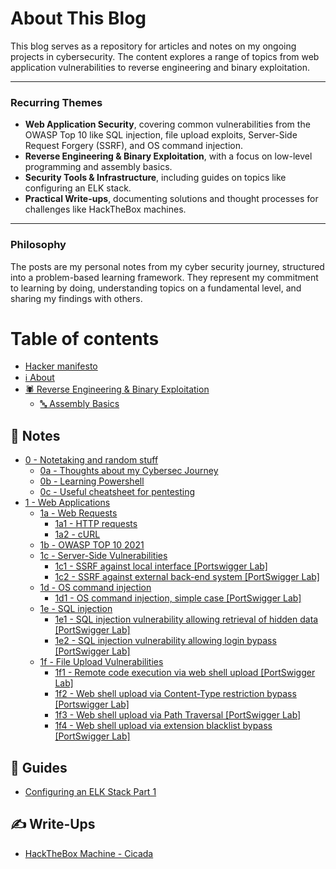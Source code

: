 # About This Blog

This blog serves as a repository for articles and notes on my ongoing projects in cybersecurity. The content explores a range of topics from web application vulnerabilities to reverse engineering and binary exploitation.

---

### Recurring Themes

- **Web Application Security**, covering common vulnerabilities from the OWASP Top 10 like SQL injection, file upload exploits, Server-Side Request Forgery (SSRF), and OS command injection.
- **Reverse Engineering & Binary Exploitation**, with a focus on low-level programming and assembly basics.
- **Security Tools & Infrastructure**, including guides on topics like configuring an ELK stack.
- **Practical Write-ups**, documenting solutions and thought processes for challenges like HackTheBox machines.

---

### Philosophy

The posts are my personal notes from my cyber security journey, structured into a problem-based learning framework. They represent my commitment to learning by doing, understanding topics on a fundamental level, and sharing my findings with others.

# Table of contents

* [Hacker manifesto](manifesto/)
* [ℹ️ About](about/)
* [🕷️ Reverse Engineering & Binary Exploitation](reverse-engineering-and-binary-exploitation/)
  * [🔤 Assembly Basics](reverse-engineering-and-binary-exploitation/assembly-basics/)

## 📔 Notes

* [0 - Notetaking and random stuff](notes/0-notetaking-and-random-stuff/)
  * [0a - Thoughts about my Cybersec Journey](notes/0-notetaking-and-random-stuff/0a-thoughts-about-my-cybersec-journey/)
  * [0b - Learning Powershell](notes/0-notetaking-and-random-stuff/0b-learning-powershell/)
  * [0c - Useful cheatsheet for pentesting](notes/0-notetaking-and-random-stuff/0c-useful-cheatsheet-for-pentesting/)
* [1 - Web Applications](notes/1-web-applications/)
  * [1a - Web Requests](notes/1-web-applications/1a-web-requests/)
    * [1a1 - HTTP requests](notes/1-web-applications/1a-web-requests/1a1-http-requests/)
    * [1a2 - cURL](notes/1-web-applications/1a-web-requests/1a2-curl/)
  * [1b - OWASP TOP 10 2021](notes/1-web-applications/1b-owasp-top-10-2021/)
  * [1c - Server-Side Vulnerabilities](notes/1-web-applications/1c-server-side-vulnerabilities/)
    * [1c1 - SSRF against local interface \[Portswigger Lab\]](notes/1-web-applications/1c-server-side-vulnerabilities/1c1-ssrf-against-local-interface-portswigger-lab/)
    * [1c2 - SSRF against external back-end system \[PortSwigger Lab\]](notes/1-web-applications/1c-server-side-vulnerabilities/1c2-ssrf-against-external-back-end-system-portswigger-lab/)
  * [1d - OS command injection](notes/1-web-applications/1d-os-command-injection/)
    * [1d1 - OS command injection, simple case \[PortSwigger Lab\]](notes/1-web-applications/1d-os-command-injection/1d1-os-command-injection-simple-case-portswigger-lab/)
  * [1e - SQL injection](notes/1-web-applications/1e-sql-injection/)
    * [1e1 - SQL injection vulnerability allowing retrieval of hidden data \[PortSwigger Lab\]](notes/1-web-applications/1e-sql-injection/1e1-sql-injection-vulnerability-allowing-retrieval-of-hidden-data-portswigger-lab/)
    * [1e2 - SQL injection vulnerability allowing login bypass \[PortSwigger Lab\]](notes/1-web-applications/1e-sql-injection/1e2-sql-injection-vulnerability-allowing-login-bypass-portswigger-lab/)
  * [1f - File Upload Vulnerabilities](notes/1-web-applications/1f-file-upload-vulnerabilities//)
    * [1f1 - Remote code execution via web shell upload \[PortSwigger Lab\]](notes/1-web-applications/1f-file-upload-vulnerabilities/1f1-remote-code-execution-via-web-shell-upload-portswigger-lab/)
    * [1f2 - Web shell upload via Content-Type restriction bypass \[Portswigger Lab\]](notes/1-web-applications/1f-file-upload-vulnerabilities/1f2-web-shell-upload-via-content-type-restriction-bypass-portswigger-lab/)
    * [1f3 - Web shell upload via Path Traversal \[PortSwigger Lab\]](notes/1-web-applications/1f-file-upload-vulnerabilities/1f3-web-shell-upload-via-path-traversal-portswigger-lab/)
    * [1f4 - Web shell upload via extension blacklist bypass \[PortSwigger Lab\]](notes/1-web-applications/1f-file-upload-vulnerabilities/1f4-web-shell-upload-via-extension-blacklist-bypass-portswigger-lab/)

## 📖 Guides

* [Configuring an ELK Stack Part 1](guides/configuring-an-elk-stack-part-1/)

## ✍️ Write-Ups

* [HackTheBox Machine - Cicada](write-ups/hackthebox-machine-cicada/)
